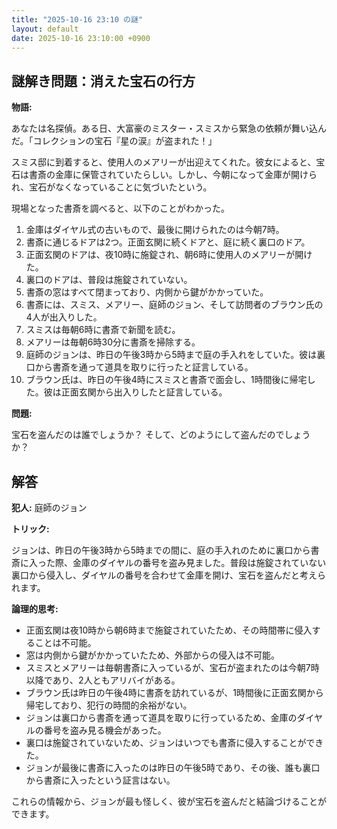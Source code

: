 ```yaml
---
title: "2025-10-16 23:10 の謎"
layout: default
date: 2025-10-16 23:10:00 +0900
---
```

## 謎解き問題：消えた宝石の行方

**物語:**

あなたは名探偵。ある日、大富豪のミスター・スミスから緊急の依頼が舞い込んだ。「コレクションの宝石『星の涙』が盗まれた！」

スミス邸に到着すると、使用人のメアリーが出迎えてくれた。彼女によると、宝石は書斎の金庫に保管されていたらしい。しかし、今朝になって金庫が開けられ、宝石がなくなっていることに気づいたという。

現場となった書斎を調べると、以下のことがわかった。

1. 金庫はダイヤル式の古いもので、最後に開けられたのは今朝7時。
2. 書斎に通じるドアは2つ。正面玄関に続くドアと、庭に続く裏口のドア。
3. 正面玄関のドアは、夜10時に施錠され、朝6時に使用人のメアリーが開けた。
4. 裏口のドアは、普段は施錠されていない。
5. 書斎の窓はすべて閉まっており、内側から鍵がかかっていた。
6. 書斎には、スミス、メアリー、庭師のジョン、そして訪問者のブラウン氏の4人が出入りした。
7. スミスは毎朝6時に書斎で新聞を読む。
8. メアリーは毎朝6時30分に書斎を掃除する。
9. 庭師のジョンは、昨日の午後3時から5時まで庭の手入れをしていた。彼は裏口から書斎を通って道具を取りに行ったと証言している。
10. ブラウン氏は、昨日の午後4時にスミスと書斎で面会し、1時間後に帰宅した。彼は正面玄関から出入りしたと証言している。

**問題:**

宝石を盗んだのは誰でしょうか？ そして、どのようにして盗んだのでしょうか？

## 解答

**犯人:** 庭師のジョン

**トリック:**

ジョンは、昨日の午後3時から5時までの間に、庭の手入れのために裏口から書斎に入った際、金庫のダイヤルの番号を盗み見ました。普段は施錠されていない裏口から侵入し、ダイヤルの番号を合わせて金庫を開け、宝石を盗んだと考えられます。

**論理的思考:**

*   正面玄関は夜10時から朝6時まで施錠されていたため、その時間帯に侵入することは不可能。
*   窓は内側から鍵がかかっていたため、外部からの侵入は不可能。
*   スミスとメアリーは毎朝書斎に入っているが、宝石が盗まれたのは今朝7時以降であり、2人ともアリバイがある。
*   ブラウン氏は昨日の午後4時に書斎を訪れているが、1時間後に正面玄関から帰宅しており、犯行の時間的余裕がない。
*   ジョンは裏口から書斎を通って道具を取りに行っているため、金庫のダイヤルの番号を盗み見る機会があった。
*   裏口は施錠されていないため、ジョンはいつでも書斎に侵入することができた。
*   ジョンが最後に書斎に入ったのは昨日の午後5時であり、その後、誰も裏口から書斎に入ったという証言はない。

これらの情報から、ジョンが最も怪しく、彼が宝石を盗んだと結論づけることができます。

